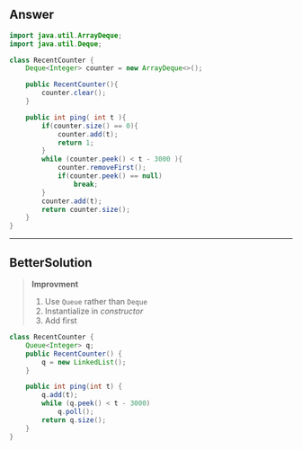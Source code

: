 ## Answer ##

```java
import java.util.ArrayDeque;
import java.util.Deque;

class RecentCounter {
    Deque<Integer> counter = new ArrayDeque<>();

    public RecentCounter(){
        counter.clear();
    }

    public int ping( int t ){
        if(counter.size() == 0){
            counter.add(t);
            return 1;
        }
        while (counter.peek() < t - 3000 ){
            counter.removeFirst();
            if(counter.peek() == null)
                break;
        }
        counter.add(t);
        return counter.size();
    }
}
```

---

## BetterSolution ##

>**Improvment**
>
>1. Use ```Queue``` rather than ```Deque```
>2. Instantialize in *constructor*
>3. Add first

```java
class RecentCounter {
    Queue<Integer> q;
    public RecentCounter() {
        q = new LinkedList();
    }

    public int ping(int t) {
        q.add(t);
        while (q.peek() < t - 3000)
            q.poll();
        return q.size();
    }
}

```

